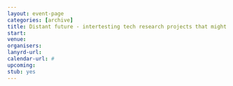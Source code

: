 ```yaml
---
layout: event-page
categories: [archive]
title: Distant future - intertesting tech research projects that might change the world one day
start: 
venue: 
organisers: 
lanyrd-url: 
calendar-url: #
upcoming:  
stub: yes
---
```


